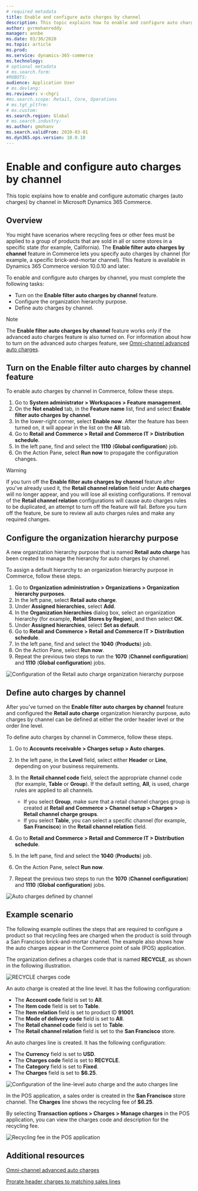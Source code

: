 ```yaml
---
# required metadata
title: Enable and configure auto charges by channel
description: This topic explains how to enable and configure auto charges by channel in Microsoft Dynamics 365 Commerce.
author: gvrmohanreddy
manager: annbe
ms.date: 03/30/2020
ms.topic: article
ms.prod: 
ms.service: dynamics-365-commerce
ms.technology: 
# optional metadata
# ms.search.form:  
#ROBOTS: 
audience: Application User
# ms.devlang: 
ms.reviewer: v-chgri
#ms.search.scope: Retail, Core, Operations
# ms.tgt_pltfrm: 
# ms.custom: 
ms.search.region: Global
# ms.search.industry: 
ms.author: gmohanv
ms.search.validFrom: 2020-03-01
ms.dyn365.ops.version: 10.0.10
---
```


# Enable and configure auto charges by channel

This topic explains how to enable and configure automatic charges (auto charges) by channel in Microsoft Dynamics 365 Commerce.

## Overview

You might have scenarios where recycling fees or other fees must be applied to a group of products that are sold in all or some stores in a specific state (for example, California). The **Enable filter auto charges by channel** feature in Commerce lets you specify auto charges by channel (for example, a specific brick-and-mortar channel). This feature is available in Dynamics 365 Commerce version 10.0.10 and later.

To enable and configure auto charges by channel, you must complete the following tasks:

- Turn on the **Enable filter auto charges by channel** feature.
- Configure the organization hierarchy purpose.
- Define auto charges by channel.

> [!NOTE]
> The **Enable filter auto charges by channel** feature works only if the advanced auto charges feature is also turned on. For information about how to turn on the advanced auto charges feature, see [Omni-channel advanced auto charges](omni-auto-charges.md).

## Turn on the Enable filter auto charges by channel feature

To enable auto charges by channel in Commerce, follow these steps.

1. Go to **System administrator \> Workspaces \> Feature management**.
1. On the **Not enabled** tab, in the **Feature name** list, find and select **Enable filter auto charges by channel**.
1. In the lower-right corner, select **Enable now**. After the feature has been turned on, it will appear in the list on the **All** tab.
1. Go to **Retail and Commerce \> Retail and Commerce IT \> Distribution schedule**.
1. In the left pane, find and select the **1110** (**Global configuration**) job.
1. On the Action Pane, select **Run now** to propagate the configuration changes.

> [!WARNING]
> If you turn off the **Enable filter auto charges by channel** feature after you've already used it, the **Retail channel relation** field under **Auto charges** will no longer appear, and you will lose all existing configurations. If removal of the **Retail channel relation** configurations will cause auto charges rules to be duplicated, an attempt to turn off the feature will fail. Before you turn off the feature, be sure to review all auto charges rules and make any required changes.

## Configure the organization hierarchy purpose

A new organization hierarchy purpose that is named **Retail auto charge** has been created to manage the hierarchy for auto charges by channel.

To assign a default hierarchy to an organization hierarchy purpose in Commerce, follow these steps.
		
1. Go to **Organization administration \> Organizations \> Organization hierarchy purposes**.
1. In the left pane, select **Retail auto charge**.
1. Under **Assigned hierarchies**, select **Add**.
1. In the **Organization hierarchies** dialog box, select an organization hierarchy (for example, **Retail Stores by Region**), and then select **OK**.
1. Under **Assigned hierarchies**, select **Set as default**.
1. Go to **Retail and Commerce \> Retail and Commerce IT \> Distribution schedule**.
1. In the left pane, find and select the **1040** (**Products**) job.
1. On the Action Pane, select **Run now**.
1. Repeat the previous two steps to run the **1070** (**Channel configuration**) and **1110** (**Global configuration**) jobs.

![Configuration of the Retail auto charge organization hierarchy purpose](media/Auto-charges-org-hierarchy-purpose.png)

## Define auto charges by channel

After you've turned on the **Enable filter auto charges by channel** feature and configured the **Retail auto charge** organization hierarchy purpose, auto charges by channel can be defined at either the order header level or the order line level.

To define auto charges by channel in Commerce, follow these steps.

1. Go to **Accounts receivable \> Charges setup \> Auto charges**.
1. In the left pane, in the **Level** field, select either **Header** or **Line**, depending on your business requirements.
1. In the **Retail channel code** field, select the appropriate channel code (for example, **Table** or **Group**). If the default setting, **All**, is used, charge rules are applied to all channels.

    - If you select **Group**, make sure that a retail channel charges group is created at **Retail and Commerce \> Channel setup \> Charges \> Retail channel charge groups**.
    - If you select **Table**, you can select a specific channel (for example, **San Francisco**) in the **Retail channel relation** field.

1. Go to **Retail and Commerce \> Retail and Commerce IT \> Distribution schedule**.
1. In the left pane, find and select the **1040** (**Products**) job.
1. On the Action Pane, select **Run now**.
1. Repeat the previous two steps to run the **1070** (**Channel configuration**) and **1110** (**Global configuration**) jobs.
	
![Auto charges defined by channel](media/Auto-charges-line-charge-by-channel.png)

## Example scenario

The following example outlines the steps that are required to configure a product so that recycling fees are charged when the product is sold through a San Francisco brick-and-mortar channel. The example also shows how the auto charges appear in the Commerce point of sale (POS) application.

The organization defines a charges code that is named **RECYCLE**, as shown in the following illustration.

![RECYCLE charges code](media/Auto-charges-charge-code.png)

An auto charge is created at the line level. It has the following configuration:

- The **Account code** field is set to **All**.
- The **Item code** field is set to **Table**.
- The **Item relation** field is set to product ID **91001**.
- The **Mode of delivery code** field is set to **All**.
- The **Retail channel code** field is set to **Table**.
- The **Retail channel relation** field is set to the **San Francisco** store.

An auto charges line is created. It has the following configuration:

- The **Currency** field is set to **USD**.
- The **Charges code** field is set to **RECYCLE**.
- The **Category** field is set to **Fixed**.
- The **Charges** field is set to **$6.25**.

![Configuration of the line-level auto charge and the auto charges line](media/Auto-charges-recyclingfee-line-fee.png)

In the POS application, a sales order is created in the **San Francisco** store channel. The **Charges** line shows the recycling fee of **$6.25**.

By selecting **Transaction options \> Charges \> Manage charges** in the POS application, you can view the charges code and description for the recycling fee.

![Recycling fee in the POS application](media/pos-auto-charges-recyclingfee-line-fee.png)

## Additional resources

[Omni-channel advanced auto charges](omni-auto-charges.md)

[Prorate header charges to matching sales lines](pro-rate-charges-matching-lines.md)

